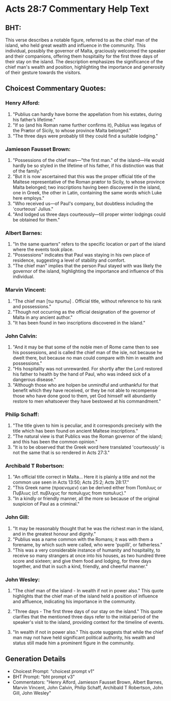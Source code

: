# Acts 28:7 Commentary Help Text

## BHT:
This verse describes a notable figure, referred to as the chief man of the island, who held great wealth and influence in the community. This individual, possibly the governor of Malta, graciously welcomed the speaker and their companions, offering them hospitality for the first three days of their stay on the island. The description emphasizes the significance of the chief man's wealth and position, highlighting the importance and generosity of their gesture towards the visitors.

## Choicest Commentary Quotes:
### Henry Alford:
1. "Publius can hardly have borne the appellation from his estates, during his father’s lifetime."
2. "If so (and his Roman name further confirms it), Publius was legatus of the Prætor of Sicily, to whose province Malta belonged."
3. "The three days were probably till they could find a suitable lodging."

### Jamieson Fausset Brown:
1. "Possessions of the chief man—"the first man." of the island—He would hardly be so styled in the lifetime of his father, if his distinction was that of the family."
2. "But it is now ascertained that this was the proper official title of the Maltese representative of the Roman prætor to Sicily, to whose province Malta belonged; two inscriptions having been discovered in the island, one in Greek, the other in Latin, containing the same words which Luke here employs."
3. "Who received us—of Paul's company, but doubtless including the 'courteous' Julius."
4. "And lodged us three days courteously—till proper winter lodgings could be obtained for them."

### Albert Barnes:
1. "In the same quarters" refers to the specific location or part of the island where the events took place.
2. "Possessions" indicates that Paul was staying in his own place of residence, suggesting a level of stability and comfort.
3. "The chief man" implies that the person Paul stayed with was likely the governor of the island, highlighting the importance and influence of this individual.

### Marvin Vincent:
1. "The chief man [τω πρωτω] . Official title, without reference to his rank and possessions." 
2. "Though not occurring as the official designation of the governor of Malta in any ancient author."
3. "It has been found in two inscriptions discovered in the island."

### John Calvin:
1. "And it may be that some of the noble men of Rome came then to see his possessions, and is called the chief man of the isle, not because he dwelt there, but because no man could compare with him in wealth and possessions."
2. "His hospitality was not unrewarded. For shortly after the Lord restored his father to health by the hand of Paul, who was indeed sick of a dangerous disease."
3. "Although those who are holpen be unmindful and unthankful for that benefit which they have received, or they be not able to recompense those who have done good to them, yet God himself will abundantly restore to men whatsoever they have bestowed at his commandment."

### Philip Schaff:
1. "The title given to him is peculiar, and it corresponds precisely with the title which has been found on ancient Maltese inscriptions." 
2. "The natural view is that Publics was the Roman governor of the island; and this has been the common opinion." 
3. "It is to be observed that the Greek word here translated 'courteously' is not the same that is so rendered in Acts 27:3."

### Archibald T Robertson:
1. "An official title correct in Malta... Here it is plainly a title and not the common use seen in Acts 13:50; Acts 25:2; Acts 28:17." 
2. "This Greek name (πραενομεν) can be derived either from Ποπιλιυς or Πυβλιυς (cf. πυβλιχυς for ποπυλιχυς from ποπυλυς)." 
3. "In a kindly or friendly manner, all the more so because of the original suspicion of Paul as a criminal."

### John Gill:
1. "It may be reasonably thought that he was the richest man in the island, and in the greatest honour and dignity."
2. "Publius was a name common with the Romans; it was with them a forename, by which such were called, who were 'pupilli', or fatherless."
3. "This was a very considerable instance of humanity and hospitality, to receive so many strangers at once into his houses, as two hundred three score and sixteen; and give them food and lodging, for three days together, and that in such a kind, friendly, and cheerful manner."

### John Wesley:
1. "The chief man of the island - In wealth if not in power also." This quote highlights that the chief man of the island held a position of influence and affluence, indicating his importance in the community.

2. "Three days - The first three days of our stay on the island." This quote clarifies that the mentioned three days refer to the initial period of the speaker's visit to the island, providing context for the timeline of events.

3. "In wealth if not in power also." This quote suggests that while the chief man may not have held significant political authority, his wealth and status still made him a prominent figure in the community.


## Generation Details
- Choicest Prompt: "choicest prompt v1"
- BHT Prompt: "bht prompt v3"
- Commentators: "Henry Alford, Jamieson Fausset Brown, Albert Barnes, Marvin Vincent, John Calvin, Philip Schaff, Archibald T Robertson, John Gill, John Wesley"
